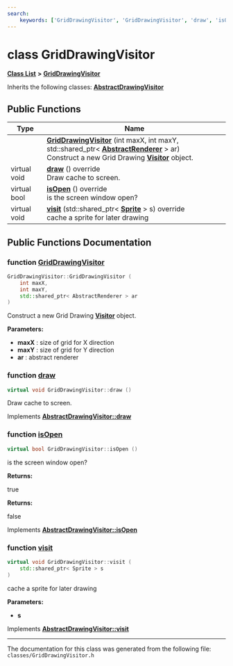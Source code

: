 ```yaml
---
search:
    keywords: ['GridDrawingVisitor', 'GridDrawingVisitor', 'draw', 'isOpen', 'visit']
---
```


# class GridDrawingVisitor

[**Class List**](annotated.md) **>** [**GridDrawingVisitor**](class_grid_drawing_visitor.md)




Inherits the following classes: **[AbstractDrawingVisitor](class_abstract_drawing_visitor.md)**

## Public Functions

|Type|Name|
|-----|-----|
||[**GridDrawingVisitor**](class_grid_drawing_visitor.md#1a0ca662fa97695ca52caab304e8610a9d) (int maxX, int maxY, std::shared\_ptr< **[AbstractRenderer](class_abstract_renderer.md)** > ar) <br>Construct a new Grid Drawing **[Visitor](class_visitor.md)** object. |
|virtual void|[**draw**](class_grid_drawing_visitor.md#1a7f0ac122f11dd3b5918e99b10da1f920) () override <br>Draw cache to screen. |
|virtual bool|[**isOpen**](class_grid_drawing_visitor.md#1ab81d77ac87bdff6eb945767686eebf70) () override <br>is the screen window open? |
|virtual void|[**visit**](class_grid_drawing_visitor.md#1acdf1185e8a82d2a8495d8c18b65ee2b2) (std::shared\_ptr< **[Sprite](class_sprite.md)** > s) override <br>cache a sprite for later drawing |


## Public Functions Documentation

### function <a id="1a0ca662fa97695ca52caab304e8610a9d" href="#1a0ca662fa97695ca52caab304e8610a9d">GridDrawingVisitor</a>

```cpp
GridDrawingVisitor::GridDrawingVisitor (
    int maxX,
    int maxY,
    std::shared_ptr< AbstractRenderer > ar
)
```

Construct a new Grid Drawing **[Visitor](class_visitor.md)** object. 



**Parameters:**


* **maxX** : size of grid for X direction 
* **maxY** : size of grid for Y direction 
* **ar** : abstract renderer 



### function <a id="1a7f0ac122f11dd3b5918e99b10da1f920" href="#1a7f0ac122f11dd3b5918e99b10da1f920">draw</a>

```cpp
virtual void GridDrawingVisitor::draw ()
```

Draw cache to screen. 


Implements **[AbstractDrawingVisitor::draw](class_abstract_drawing_visitor.md#1a08ecda9a55f34afbfa1797be9bd115ea)**


### function <a id="1ab81d77ac87bdff6eb945767686eebf70" href="#1ab81d77ac87bdff6eb945767686eebf70">isOpen</a>

```cpp
virtual bool GridDrawingVisitor::isOpen ()
```

is the screen window open? 



**Returns:**

true 




**Returns:**

false 




Implements **[AbstractDrawingVisitor::isOpen](class_abstract_drawing_visitor.md#1ae9abaeedd78440c6a0cccf6e36020602)**


### function <a id="1acdf1185e8a82d2a8495d8c18b65ee2b2" href="#1acdf1185e8a82d2a8495d8c18b65ee2b2">visit</a>

```cpp
virtual void GridDrawingVisitor::visit (
    std::shared_ptr< Sprite > s
)
```

cache a sprite for later drawing 



**Parameters:**


* **s** 



Implements **[AbstractDrawingVisitor::visit](class_abstract_drawing_visitor.md#1a173022c880329a1203eb8243816dbcd4)**




----------------------------------------
The documentation for this class was generated from the following file: `classes/GridDrawingVisitor.h`
